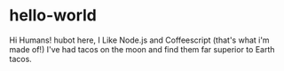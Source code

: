 # hello-world

Hi Humans!
hubot here, I Like Node.js and Coffeescript (that's what i'm made of!)
I've had tacos on the moon and find them far superior to Earth tacos.
